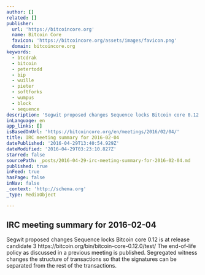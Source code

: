 ```yaml
---
author: []
related: []
publisher:
  url: 'https://bitcoincore.org'
  name: Bitcoin Core
  favicon: 'https://bitcoincore.org/assets/images/favicon.png'
  domain: bitcoincore.org
keywords:
  - btcdrak
  - bitcoin
  - petertodd
  - bip
  - wuille
  - pieter
  - softforks
  - wumpus
  - block
  - sequence
description: 'Segwit proposed changes Sequence locks Bitcoin core 0.12 is at release candidate 3 https://bitcoin.org/bin/bitcoin-core-0.12.0/test/ The end-of-life policy as discussed in a previous meeting is published. Segregated witness changes the structure of transactions so that the signatures can be separated from the rest of the transactions.'
inLanguage: en
app_links: []
isBasedOnUrl: 'https://bitcoincore.org/en/meetings/2016/02/04/'
title: IRC meeting summary for 2016-02-04
datePublished: '2016-04-29T13:40:54.929Z'
dateModified: '2016-04-29T03:23:10.827Z'
starred: false
sourcePath: _posts/2016-04-29-irc-meeting-summary-for-2016-02-04.md
published: true
inFeed: true
hasPage: false
inNav: false
_context: 'http://schema.org'
_type: MediaObject

---
```

<article style=""><h1>IRC meeting summary for 2016-02-04</h1><p>Segwit proposed changes Sequence locks Bitcoin core 0.12 is at release candidate 3 https://bitcoin.org/bin/bitcoin-core-0.12.0/test/ The end-of-life policy as discussed in a previous meeting is published. Segregated witness changes the structure of transactions so that the signatures can be separated from the rest of the transactions.</p></article>